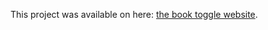 This project was available on here: [the book toggle website](https://upbeat-ptolemy-da9e55.netlify.app/).

